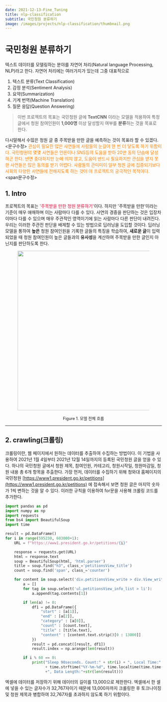 ```yaml
---
date: 2021-12-13-Fine_Tuning
title: nlp-classification
subtitle: 국민청원 분류하기
image: /images/projects/nlp-classification/thumbnail.png
---
```


# 국민청원 분류하기

텍스트 데이터를 모델링하는 분야를 자연어 처리(Natural language Processing, NLP)라고 한다. 자연어 처리에는 여러가지가 있는데 그중 대표적으로 

1. 텍스트 분류(Text Classification)
2. 감정 분석(Sentiment Analysis)
3. 요약(Summarization)
4. 기계 번역(Machine Translation)
5. 질문 응답(Question Answering)


<blockquote>
이번 프로젝트의 목표는 국민청원 글에 <b>TextCNN</b> 이라는 모델을 적용하여 특정 글에서 청원 참여인원이 <b>1,000명</b> 이상 달성할지 여부를 <b>분류</b>하는 것을 목표로 한다.
</blockquote>

다시말해서 수많은 청원 글 중 주목받을 만한 글을 예측하는 것이 목표라 할 수 있겠다. <문구수정> <span style="color: #ff8300;">관심이 필요한 많은 사연들에 사람들의 눈길이 한 번 더 닿도록 하기 위함이다. 국민청원의 몇몇 사연들은 언론이나 SNS등의 도움을 받아 20만 동의 단숨에 달성하곤 한다. 반면 중대하지만 눈에 띄지 않고, 도움이 반드시 필요하지만 관심을 받지 못한 사연들은 많은 동의를 받기 어렵다. 사람들의 관미미이 일부 청원 글에 집중되기보다 사회의 다양한 사연들에 전해지도록 하는 것이 이 프로젝트의 궁극적인 목적이다. </span> <span문구수정>

## 1. Intro

프로젝트의 목표는 <span style="color: crimson;">'주목받을 만한 청원 분류하기'</span>이다. 하지만 '주목받을 만한'이라는 기준이 매우 애매하며 이는 사람마다 다를 수 있다. 사연의 경중을 판단하는 것은 입장차이마다 다를 수 있으며 매우 주관적인 영역이기에 읽는 사람마다 다른 판단이 내려진다. 우리는 이러한 주관전 판단을 배제할 수 있는 방법으로 딥러닝을 도입할 것이다. 딥러닝 모델을 통하여 **높은** 청원 참여인원을 기록한 글들의 특징을 학습하여, **새로운 글**이 입력되었을 때 청원 참여인원이 높은 글들과의 **유사성**을 계산하여 주목받을 만한 글인지 아닌지를 판단하도록 한다.

<figure style="text-align:center;"><img width="2940" height="512" src="/images/projects/nlp-classification/model_flow.png" />
    <figcaption style="font-size: 0.8rem; margin-top: 1rem;">Figure 1. 모델 전체 흐름</figcaption>
</figure>

---
## 2. crawling(크롤링)

크롤링이란, 웹 페이지에서 원하는 데이터를 추출하여 수집하는 방법이다. 이 기법을 사용하여 2021년 1월 4일부터 2021년 12월 14일까지의 등록된 국민청원 글을 얻을 수 있다. 하나의 국민청원 글에서 청원 제목, 참여인원, 카테고리, 청원시작일, 청원마감일, 청원 내용 총 6개 항목을 추출한다. 가장 먼저, 데이터를 수집하기 위해 청와대 홈페이지의 국민청원 [https://www1.president.go.kr/petitions](https://www1.president.go.kr/petitions) 에 접속해서 보면 청원 글은 마지막 숫자가 1씩 변하는 것을 알 수 있다. 이러한 규칙을 이용하여 for문을 사용해 크롤링 코드를 추가한다.

```python
import pandas as pd
import numpy as np
import requests
from bs4 import BeautifulSoup
import time

result = pd.DataFrame()
for i in range(595230, 603000+1):
    URL = f"https://www1.president.go.kr/petitions/{i}"

    response = requests.get(URL)
    html = response.text
    soup = BeautifulSoup(html, 'html.parser')
    title = soup.find("h3", class_='petitionsView_title')
    count = soup.find('span', class_='counter')

    for content in soup.select('div.petitionsView_write > div.View_write'):
        a = []
        for tag in soup.select('ul.petitionsView_info_list > li'):
            a.append(tag.contents[1])

        if len(a) != 0:
            df1 = pd.DataFrame({
                "start" : [a[1]],
                "end" : [a[2]],
                "category" : [a[0]],
                "count" : [count.text],
                "title" : [title.text],
                "content" : [content.text.strip()[0 : 13000]]
            })
            result = pd.concat([result, df1])
            result.index = np.arange(len(result))

        if i % 60 == 0:
            print("Sleep 90seconds. Count:" + str(i) + ", Local Time:"
                  + time.strftime("%Y-%m-%d", time.localtime(time.time()))
                  +", Data Length:"+str(len(result)))
```

엑셀에 데이터를 저장하기 위해 데이터의 길이를 13,000으로 제한한다. 엑셀에서 한 셀에 넣을 수 있는 글자수가 32,767자이기 때문에 13,000자까지 크롤링한 후 토크나이징 및 청원 제목과 병합하여 32,767자를 초과하지 않도록 하기 위함이다.

